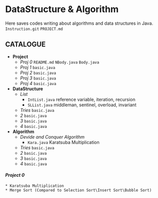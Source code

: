 # DataStructure & Algorithm
Here saves codes writing about algorithms and data structures in Java.  
`Instruction.git` `PROJECT.md`

## CATALOGUE
* **Project**
   * *Proj 0* `README.md` `NBody.java` `Body.java`
   * *Proj 1* `basic.java`
   * *Proj 2* `basic.java`
   * *Proj 3* `basic.java`
   * *Proj 4* `basic.java`
* **DataStructure**
   * *List* 
     * `IntList.java` reference variable, iteration, recursion
     * `SLList.java` middleman, sentinel, overload, invariant
   * *Tries* `basic.java`
   * *2* `basic.java`
   * *3* `basic.java`
   * *4* `basic.java`
* **Algorithm**
   * *Devide and Conquer Algorithm* 
      *  `Kara.java` Karatsuba Multiplication
   * *Tries* `basic.java`
   * *2* `basic.java`
   * *3* `basic.java`
   * *4* `basic.java`

#### ***Project 0***
    * Karatsuba Multiplication
    * Merge Sort (Compared to Selection Sort\Insert Sort\Bubble Sort)
